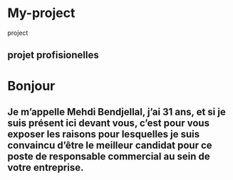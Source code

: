 # My-project
project
## projet profisionelles 

<h1>Bonjour</h1>

<h2>Je m’appelle Mehdi Bendjellal, j’ai 31 ans, et si je suis présent ici devant vous, c’est pour vous exposer les raisons pour lesquelles je suis convaincu d’être le meilleur candidat pour ce poste de responsable commercial au sein de votre entreprise.</h2>
